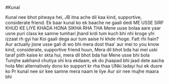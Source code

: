#Kunal

Kunal nee bhot pitwaya hei, 
JB itna ache dil kaa kind, supportive, considerate friend.
Ek baar kunal ko ek baache ne gaali dedi
ME USSE SIRF KHUD KE LIYE KHADA HONA SIKHA RHA THA
Mene uuse bolaa 
aare yaar usne puri class ke samne tumhari jhand krdi
tum kuch bhi nhi kroge
yhi izzaat rh gyi hai
Koi gaali dega aur tum aaise hi khde rhoge.
Fatt rhi hain?
Aur actually jisne usse gali di wo bhi mera dost thaa'
aur mei to you know kind, considerate, supportive friend huun,
Mera dil bhot bda hai
mei uski taraf piith kaise kr skta hui, mera dil bhot bda hai
Mene usse bhi bola 
Tumjhe aakhand chutiya 
shi kra ekdaam, ek do jhaapad bhi jaad dete aacha hota
Mei alternatively dono ko support kr rha thaa
UNki ladayi hui ek dusre ko
Pr kunal nee sir kee samne mera naam le liye
Aur sir nee mujhe maara bhi
